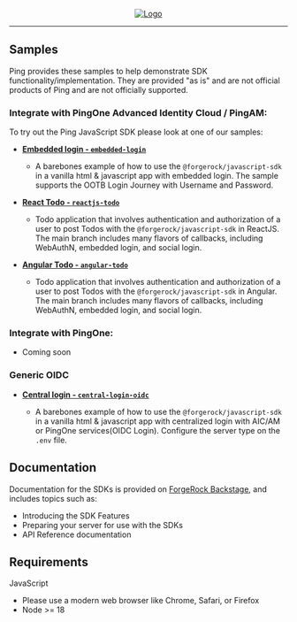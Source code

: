<p align="center">
  <a href="https://github.com/ForgeRock/sdk-sample-apps">
    <img src="https://cdn.forgerock.com/logo/interim/Logo-PingIdentity-ForgeRock-Hor-FullColor.svg" alt="Logo">
  </a>
  <hr/>
</p>

## Samples

Ping provides these samples to help demonstrate SDK functionality/implementation. They are provided "as is" and are not official products of Ping and are not officially supported.

### Integrate with PingOne Advanced Identity Cloud / PingAM:

To try out the Ping JavaScript SDK please look at one of our samples:

- [**Embedded login - `embedded-login`**](./embedded-login/README.md)

  - A barebones example of how to use the `@forgerock/javascript-sdk` in a vanilla html & javascript app with embedded login. The sample supports the OOTB Login Journey with Username and Password.

- [**React Todo - `reactjs-todo`**](./reactjs-todo/README.md)

  - Todo application that involves authentication and authorization of a user to post Todos with the `@forgerock/javascript-sdk` in ReactJS.
    The main branch includes many flavors of callbacks, including WebAuthN, embedded login, and social login.

- [**Angular Todo - `angular-todo`**](./angular-todo/README.md)
  
  - Todo application that involves authentication and authorization of a user to post Todos with the `@forgerock/javascript-sdk` in Angular.
    The main branch includes many flavors of callbacks, including WebAuthN, embedded login, and social login.

### Integrate with PingOne:

 - Coming soon

### Generic OIDC

- [**Central login - `central-login-oidc`**](./central-login-oidc/README.md)

  - A barebones example of how to use the `@forgerock/javascript-sdk` in a vanilla html & javascript app with centralized login with AIC/AM or PingOne services(OIDC Login). Configure the server type on the `.env` file. 

## Documentation

Documentation for the SDKs is provided on [ForgeRock Backstage](https://docs.pingidentity.com/sdks/latest/index.html), and includes topics such as:

- Introducing the SDK Features
- Preparing your server for use with the SDKs
- API Reference documentation

## Requirements

JavaScript
- Please use a modern web browser like Chrome, Safari, or Firefox
- Node >= 18

